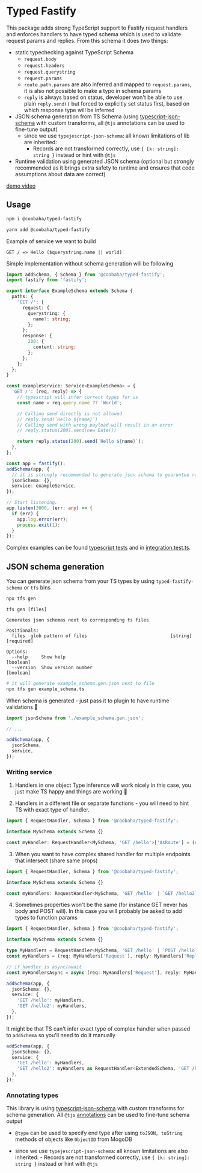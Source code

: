 # Typed Fastify

This package adds strong TypeScript support to Fastify request handlers and enforces
handlers to have typed schema which is used to validate request params and replies. From this schema it does two
things:

- static typechecking against TypeScript Schema
  - `request.body`
  - `request.headers`
  - `request.querystring`
  - `request.params`
  - `route.path.params` are also inferred and mapped to `request.params`, it is also not possible to make a typo in schema params
  - `reply` is always based on status, developer won't be able to use plain `reply.send()` but
    forced to explicitly set status first, based on which response type will be inferred
- JSON schema generation from TS Schema (using [typescript-json-schema](https://github.com/YousefED/typescript-json-schema) with custom
  transforms, all `@tjs` annotations can be used to fine-tune output)
  - since we use `typejescript-json-schema`: all known limitations of lib are inherited:
    - Records are not transformed correctly, use `{ [k: string]: string }` instead or hint with `@tjs`
- Runtime validation using generated JSON schema (optional but strongly recommended as it brings extra safety to runtime and ensures that code assumptions about data are correct)

[demo video](https://user-images.githubusercontent.com/2446638/108409543-08b45f00-722f-11eb-905c-06505b57f5fe.mp4)

## Usage

```sh
npm i @coobaha/typed-fastify

yarn add @coobaha/typed-fastify
```

Example of service we want to build

```
GET / => Hello ($querystring.name || world)
```

Simple implementation without schema generation will be following

```typescript
import addSchema, { Schema } from '@coobaha/typed-fastify';
import fastify from 'fastify';

export interface ExampleSchema extends Schema {
  paths: {
    'GET /': {
      request: {
        querystring: {
          name?: string;
        };
      };
      response: {
        200: {
          content: string;
        };
      };
    };
  };
}

const exampleService: Service<ExampleSchema> = {
  'GET /': (req, reply) => {
    // typescript will infer correct types for us
    const name = req.query.name ?? 'World';

    // Calling send directly is not allowed
    // reply.send(`Hello ${name}`)
    // Calling send with wrong payload will result in an error
    // reply.status(200).send(new Date())

    return reply.status(200).send(`Hello ${name}`);
  },
};

const app = fastify();
addSchema(app, {
  // it is strongly recommended to generate json schema to guaruntee runtime validity
  jsonSchema: {},
  service: exampleService,
});

// Start listening.
app.listen(3000, (err: any) => {
  if (err) {
    app.log.error(err);
    process.exit(1);
  }
});
```

Complex examples can be found [typescript tests](./test/typed-fastify.test-d.ts) and
in [integration.test.ts](./test/integration.test.ts).

## JSON schema generation

You can generate json schema from your TS types by using `typed-fastify-schema` or `tfs` bins

```sh
npx tfs gen
```

```
tfs gen [files]

Generates json schemas next to corresponding ts files

Positionals:
  files  glob pattern of files                               [string] [required]

Options:
  --help     Show help                                                 [boolean]
  --version  Show version number                                       [boolean]
```

```sh
# it will generate example_schema.gen.json next to file
npx tfs gen example_schema.ts
```

When schema is generated - just pass it to plugin to have runtime validations 🎉

```typescript
import jsonSchema from './example_schema.gen.json';

// ...

addSchema(app, {
  jsonSchema,
  service,
});
```

### Writing service

1. Handlers in one object
   Type inference will work nicely in this case, you just make TS happy and things are working 🥳

2. Handlers in a different file or separate functions - you will need to hint TS with exact type of handler.

```typescript
import { RequestHandler, Schema } from '@coobaha/typed-fastify';

interface MySchema extends Schema {}

const myHandler: RequestHandler<MySchema, 'GET /hello'>['AsRoute'] = (req, reply) => {};
```

3. When you want to have complex shared handler for multiple endpoints that intersect (share same
   props)

```typescript
import { RequestHandler, Schema } from '@coobaha/typed-fastify';

interface MySchema extends Schema {}

const myHandlers: RequestHandler<MySchema, 'GET /hello' | `GET /hello2`>['AsRoute'] = (req, reply) => {};
```

4. Sometimes properties won't be the same (for instance GET never has body and POST will). In this case you will probably be asked to add types to function params

```typescript
import { RequestHandler, Schema } from '@coobaha/typed-fastify';

interface MySchema extends Schema {}

type MyHandlers = RequestHandler<MySchema, 'GET /hello' | `POST /hello`>;
const myHandlers = (req: MyHandlers['Request'], reply: MyHandlers['Reply']): MyHandlers['Return'] => {};

// if handler is async/await
const myHandlersAsync = async (req: MyHandlers['Request'], reply: MyHandlers['Reply']): MyHandlers['ReturnAsync'] => {};

addSchema(app, {
  jsonSchema: {},
  service: {
    'GET /hello': myHandlers,
    'GET /hello2': myHandlers,
  },
});
```

It might be that TS can't infer exact type of complex handler when passed to `addSchema` so you'll
need to do it manually

```typescript
addSchema(app, {
  jsonSchema: {},
  service: {
    'GET /hello': myHandlers,
    'GET /hello2': myHandlers as RequestHandler<ExtendedSchema, 'GET /hello2'>['AsRoute'],
  },
});
```

### Annotating types

This library is using [typescript-json-schema](https://github.com/YousefED/typescript-json-schema) with custom
transforms for schema generation. All `@tjs` [annotations](https://github.com/YousefED/typescript-json-schema#annotations) can be used to fine-tune schema output

- `@type` can be used to specify end type after using `toJSON, toString` methods of objects like `ObjectID` from MogoDB

- since we use `typejescript-json-schema`: all known limitations are also inherited: - Records are not transformed correctly, use `{ [k: string]: string }` instead or hint with `@tjs`
